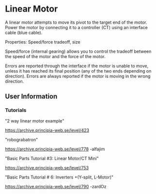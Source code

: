 # Linear Motor
A linear motor attempts to move its pivot to the target end of the motor. Power the motor by connecting it to a controller (CT) using an interface cable (blue cable).

Properties: Speed/force tradeoff, size

Speed/force (internal gearing) allows you to control the tradeoff between the speed of the motor and the force of the motor.

Errors are reported through the interface if the motor is unable to move, unless it has reached its final position (any of the two ends depending on direction). Errors are always reported if the motor is moving in the wrong direction.

## User Information

### Tutorials
"2 way linear motor example"

https://archive.principia-web.se/level/423

"robograbatron"

https://archive.principia-web.se/level/778 -alfajim

"Basic Parts Tutorial #3: Linear Motor/CT Mini"

https://archive.principia-web.se/level/753

"Basic Parts Tutorial # 6: Inverters +(Y-split, L-Motor)"

https://archive.principia-web.se/level/790 -zardOz